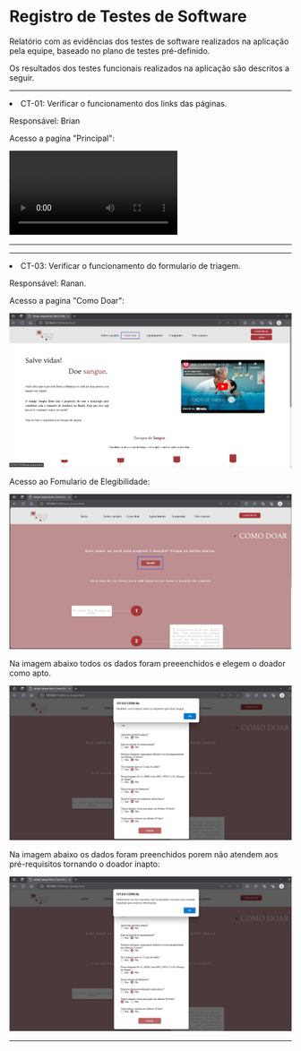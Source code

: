 # Registro de Testes de Software

Relatório com as evidências dos testes de software realizados na aplicação pela equipe, baseado no plano de testes pré-definido.

Os resultados dos testes funcionais realizados na aplicação são descritos a seguir. 

<hr>
  
  <li> CT-01: Verificar o funcionamento dos links das páginas.

  Responsável: Brian
    
  <p>Acesso a pagina "Principal":</p>
    
![Teste RF01 _ 01](./img/20231125_163943.mp4)


  </li>
  <hr>
 <hr>
  
  <li> CT-03: Verificar o funcionamento do formulario de triagem.

  Responsável: Ranan.
    
  <p>Acesso a pagina "Como Doar":</p>
    
![Teste RF02 _ 01](https://github.com/ICEI-PUC-Minas-PMV-ADS/Amigo-Sangue-Bom/blob/main/documentos/img/Teste%20RF02%20_%2001.jpg)

  <p>Acesso ao Fomulario de Elegibilidade:</p>
    
![Teste RF02 _ 02.jpg](https://github.com/ICEI-PUC-Minas-PMV-ADS/Amigo-Sangue-Bom/blob/main/documentos/img/Teste%20RF02%20_%2002.jpg)

  <p> Na imagem abaixo todos os dados foram preeenchidos e elegem o doador como apto.</p>
    
![Teste RF02 _ 03](https://github.com/ICEI-PUC-Minas-PMV-ADS/Amigo-Sangue-Bom/blob/main/documentos/img/Teste%20RF02%20_%2003.jpg)

  <p>Na imagem abaixo os dados foram preenchidos porem não atendem aos pré-requisitos tornando o doador inapto:</p>
    
![Teste RF02 _ 04](https://github.com/ICEI-PUC-Minas-PMV-ADS/Amigo-Sangue-Bom/blob/main/documentos/img/Teste%20RF02%20_%2004.jpg)



  </li>
  <hr>
